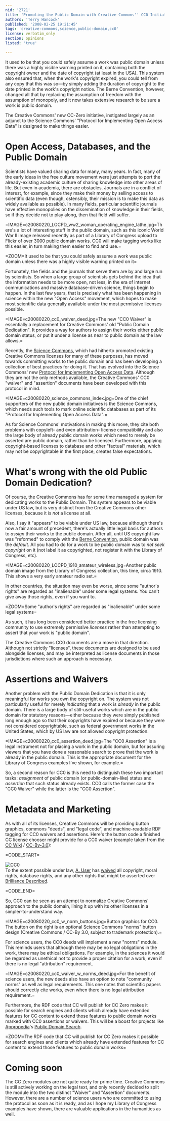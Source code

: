 ```yaml
---
nid: '2721'
title: 'Promoting the Public Domain with Creative Commons'' CC0 Initiative'
authors: 'Terry Hancock'
published: '2008-02-25 19:21:45'
tags: 'creative-commons,science,public-domain,cc0'
license: verbatim_only
section: opinions
listed: 'true'

---
```

It used to be that you could safely assume a work was public domain unless there was a highly visible warning printed on it, containing both the copyright owner and the date of copyright (at least in the USA). This system also ensured that, when the work's copyright expired, you could tell from any copy that this was so—by simply adding the duration of copyright to the date printed in the work's copyright notice. The Berne Convention, however, changed all that by replacing the assumption of freedom with the assumption of monopoly, and it now takes extensive research to be sure a work is public domain.

The Creative Commons' new CC-Zero initiative, instigated largely as an adjunct to the Science Commons' "Protocol for Implementing Open Access Data" is designed to make things easier.

<!--break-->

# Open Access, Databases, and the Public Domain

Scientists have valued sharing data for many, many years. In fact, many of the early ideas in the free culture movement were just attempts to port the already-existing academic culture of sharing knowledge into other areas of life. But even in academia, there are obstacles. Journals are in a conflict of interest, for example, since they make their money by selling access to scientific data (even though, ostensibly, their mission is to make this data as widely available as possible).  In many fields, particular scientific journals have effective monopolies on the dissemination of knowledge in their fields, so if they decide not to play along, then that field will suffer.

=IMAGE=c20080220_LOCPD_ww2_woman_operating_engine_lathe.jpg=There's a lot of interesting stuff in the public domain, such as this iconic World War II image released recently as part of a Library of Congress upload to Flickr of over 3000 public domain works. CC0 will make tagging works like this easier, in turn making them easier to find and use.=

=ZOOM=It used to be that you could safely assume a work was public domain unless there was a highly visible warning printed on it=

Fortunately, the fields and the journals that serve them are by and large run by scientists. So when a large group of scientists gets behind the idea that the information needs to be more open, not less, in the era of internet communications and massive database-driven science, things begin to happen. In the last few years, that is precisely what has been happening in science within the new "Open Access" movement, which hopes to make most scientific data generally available under the most permissive licenses possible.

=IMAGE=c20080220_cc0_waiver_deed.jpg=The new "CC0 Waiver" is essentially a replacement for Creative Commons' old "Public Domain Dedication". It provides a way for authors to assign their works either public domain status, or put it under a license as near to public domain as the law allows.=

Recently, the [Science Commons](http://www.sciencecommons.org/), which had hitherto promoted existing Creative Commons licenses for many of these purposes, has moved towards committing works to the public domain and has been developing a collection of best practices for doing it. That has evolved into the Science Commons' new [Protocol for Implementing Open Access Data](http://sciencecommons.org/projects/publishing/open-access-data-protocol/). Although they are not the only methods available, the Creative Commons' CC0 "waiver" and "assertion" documents have been developed with this protocol in mind.

=IMAGE=c20080220_science_commons_index.jpg=One of the chief supporters of the new public domain initiatives is the Science Commons, which needs such tools to mark online scientific databases as part of its "Protocol for Implementing Open Access Data".=

As for Science Commons' motivations in making this move, they cite both problems with copyleft- and even attribution- license compatibility and also the large body of already public domain works which need to merely be asserted are public domain, rather than be licensed. Furthermore, applying copyright-based licenses to database and other "factual" materials, which may not be copyrightable in the first place, creates false expectations.

# What's wrong with the old Public Domain Dedication?

Of course, the Creative Commons has for some time managed a system for dedicating works to the Public Domain. Ths system appears to be viable under US law, but is very distinct from the Creative Commons other licenses, because it is _not_ a license at all.

Also, I say it "appears" to be viable under US law, because although there's now a fair amount of precedent, there's actually little legal basis for authors to _assign_ their works to the public domain. After all, until US copyright law was "reformed" to comply with the [Berne Convention](http://en.wikipedia.org/wiki/Berne_Convention_for_the_Protection_of_Literary_and_Artistic_Works), public domain was the _default_. All you had to do for a work to be public domain was to _not seek copyright_ on it (not label it as copyrighted, not register it with the Library of Congress, etc).

=IMAGE=c20080220_LOCPD_1910_amateur_wireless.jpg=Another public domain image from the Library of Congress collection, this time, circa 1910. This shows a very early amateur radio set.=

In other countries, the situation may even be worse, since some "author's rights" are regarded as "inalienable" under some legal systems. You can't give away those rights, even if you want to.

=ZOOM=Some "author's rights" are regarded as "inalienable" under some legal systems=

As such, it has long been considered better practice in the free licensing community to use extremely permissive _licenses_ rather than attempting to assert that your work is "public domain".

The Creative Commons CC0 documents are a move in that direction. Although not strictly "licenses", these documents are designed to be used alongside licenses, and may be interpreted as license documents in those jurisdictions where such an approach is necessary. 

# Assertions and Waivers

Another problem with the Public Domain Dedication is that it is only meaningful for works you own the copyright on. The system was not particularly useful for merely _indicating_ that a work is _already_ in the public domain. There is a large body of still-useful works which are in the public domain for statutory reasons—either because they were simply published long enough ago so that their copyrights have expired or because they were not considered copyrightable, such as federal government works in the United States, which by US law are not allowed copyright protection.

=IMAGE=c20080220_cc0_assertion_deed.jpg=The "CC0 Assertion" is a legal instrument not for placing a work in the public domain, but for assuring viewers that you have done a reasonable search to prove that the work is already in the public domain. This is the appropriate document for the Library of Congress examples I've shown, for example.=

So, a second reason for CC0 is this need to distinguish these two important tasks: _assignment_ of public domain (or public-domain-like) status and _assertion_ that such status already exists. CC0 calls the former case the "CC0 Waiver" while the latter is the "CC0 Assertion".

# Metadata and Marketing

As with all of its licenses, Creative Commons will be providing button graphics, commons "deeds", and "legal code", and machine-readable RDF tagging for CC0 waivers and assertions. Here's the button code a finished CC license chooser might provide for a CC0 waiver (example taken from the [CC Wiki](http://wiki.creativecommons.org/CCZero_Technical_Overview) / [CC-By-3.0](http://creativecommons.org/licenses/by/3.0/)):

=CODE_START=
<p xmlns:cc="http://creativecommons.org/ns#"
        xmlns:dc="http://purl.org/dc/elements/1.1/" 
        about="http://example.org/~auser/brilliance" 
        rel="cc:licenseOffer">
<a rel="license"
   href="http://labs.creativecommons.org/licenses/zero-waive/1.0/us/" 
   style="text-decoration:none;">
   <img src="http://labs.creativecommons.org/zero/images/88x31/cc-zero.png" 
        border="0" alt="CC0" /></a>
<br/>To the extent possible under law, 
    <a rel="cc:waivedBy" href="http://example.com/~auser">
    <span about="http://example.com/~auser" property="dc:title">A. User</span></a>
    has 
    <a rel="license"
        href="http://labs.creativecommons.org/licenses/zero-waive/1.0/us/">waived</a>
    all copyright, moral rights, database rights, and any other rights that
    might be asserted over 
    <a href="http://example.org/~auser/brilliance">
    <span about="http://example.org/~auser/brilliance" property="dc:title">Brilliance
    Described</span></a>.
</p>
=CODE_END=

So, CC0 can be seen as an attempt to normalize Creative Commons' approach to the public domain, lining it up with its other licenses in a simpler-to-understand way.

=IMAGE=c20080220_cc0_w_norm_buttons.jpg=Button graphics for CC0. The button on the right is an optional Science Commons "norms" button design (Creative Commons / CC-By 3.0, subject to trademark protection).=

For science users, the CC0 deeds will implement a new "norms" module. This reminds users that although there may be no legal obligations in the work, there may be ethical obligations. For example, in the sciences it would be regarded as unethical not to provide a proper citation for a work, even if there is no legal "attribution" requirement.

=IMAGE=c20080220_cc0_waiver_w_norms_deed.jpg=For the benefit of science users, the new deeds also have an option to note "community norms" as well as legal requirements. This one notes that scientific papers should correctly cite works, even when there is no legal attribution requirement.=

Furthermore, the RDF code that CC will publish for CC Zero makes it possible for search engines and clients which already have extended features for CC content to extend those features to public domain works marked with CC0 assertions or waivers. This will be a boost for projects like [Appropedia](http://www.appropedia.org/Welcome_to_Appropedia)'s [Public Domain Search](http://www.appropedia.org/Appropedia%27s_Public_Domain_Search).

=ZOOM=The RDF code that CC will publish for CC Zero makes it possible for search engines and clients which already have extended features for CC content to extend those features to public domain works=

# Coming soon

The CC Zero modules are not quite ready for prime time. Creative Commons is still actively working on the legal text, and only recently decided to split the module into the two distinct "Waiver" and "Assertion" documents. However, there are a number of science users who are committed to using the protocol as soon as it is ready, and as I hope my Library of Congress examples have shown, there are valuable applications in the humanities as well.



